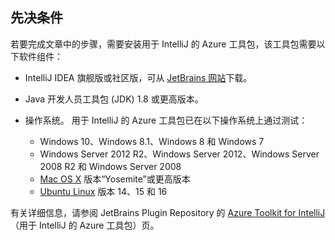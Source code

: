 ## <a name="prerequisites"></a>先决条件
若要完成文章中的步骤，需要安装用于 IntelliJ 的 Azure 工具包，该工具包需要以下软件组件：

* IntelliJ IDEA 旗舰版或社区版，可从 [JetBrains 网站](https://www.jetbrains.com/idea/download/)下载。
* Java 开发人员工具包 (JDK) 1.8 或更高版本。
* 操作系统。 用于 IntelliJ 的 Azure 工具包已在以下操作系统上通过测试：
  
  * Windows 10、Windows 8.1、Windows 8 和 Windows 7
  * Windows Server 2012 R2、Windows Server 2012、Windows Server 2008 R2 和 Windows Server 2008
  * [Mac OS X](http://www.apple.com/osx) 版本“Yosemite”或更高版本
  * [Ubuntu Linux](http://www.ubuntu.com) 版本 14、15 和 16

有关详细信息，请参阅 JetBrains Plugin Repository 的 [Azure Toolkit for IntelliJ](https://plugins.jetbrains.com/plugin/8053)（用于 IntelliJ 的 Azure 工具包）页。

<!--
> [!IMPORTANT]
> If you are using the Azure Toolkit for Eclipse on Windows, the toolkit requires installing the Azure SDK 2.9.6 or later in order to use the Azure emulator. You have two options for installing the Azure SDK:
> 
> * You can download and install the Azure SDK by using the [Web Platform Installer (WebPI)](http://go.microsoft.com/fwlink/?LinkID=252838).
> * If you do not have the Azure SDK installed when you create your first Azure deployment project, you will be prompted to automatically download install the requisite version of the Azure SDK.
> 
> Note that the Azure SDK is only required on Windows.
> 
> 
-->
